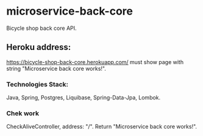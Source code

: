 # microservice-back-core

Bicycle shop back core API.

## Heroku address: 
https://bicycle-shop-back-core.herokuapp.com/ 
must show page with string "Microservice back core works!".

### Technologies Stack: 
Java, Spring, Postgres, Liquibase, Spring-Data-Jpa, Lombok.

### Chek work 
CheckAliveController, address: "/". Return "Microservice back core works!".
